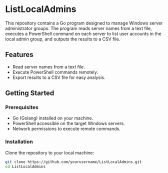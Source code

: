 # ListLocalAdmins

This repository contains a Go program designed to manage Windows server administrator groups. The program reads server names from a text file, executes a PowerShell command on each server to list user accounts in the local admin group, and outputs the results to a CSV file.

## Features

- Read server names from a text file.
- Execute PowerShell commands remotely.
- Export results to a CSV file for easy analysis.

## Getting Started

### Prerequisites

- Go (Golang) installed on your machine.
- PowerShell accessible on the target Windows servers.
- Network permissions to execute remote commands.

### Installation

Clone the repository to your local machine:

```bash
git clone https://github.com/yourusername/ListLocalAdmins.git
cd ListLocalAdmins
